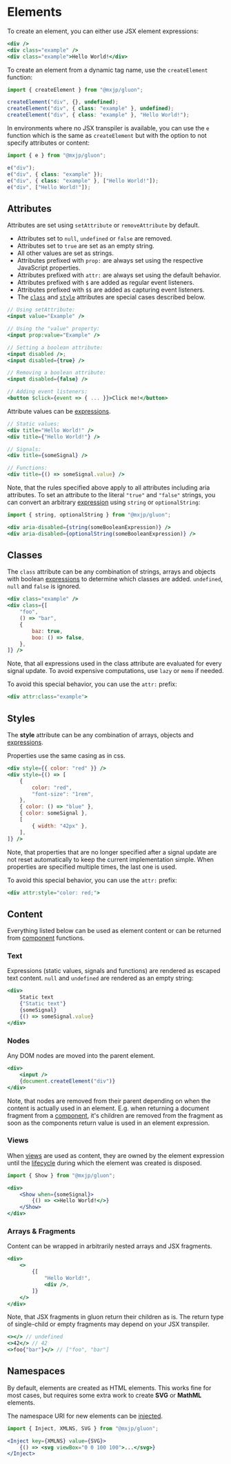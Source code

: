 # Elements
To create an element, you can either use JSX element expressions:
```jsx
<div />
<div class="example" />
<div class="example">Hello World!</div>
```

To create an element from a dynamic tag name, use the `createElement` function:
```jsx
import { createElement } from "@mxjp/gluon";

createElement("div", {}, undefined);
createElement("div", { class: "example" }, undefined);
createElement("div", { class: "example" }, "Hello World!");
```

In environments where no JSX transpiler is available, you can use the `e` function which is the same as `createElement` but with the option to not specify attributes or content:
```jsx
import { e } from "@mxjp/gluon";

e("div");
e("div", { class: "example" });
e("div", { class: "example" }, ["Hello World!"]);
e("div", ["Hello World!"]);
```

## Attributes
Attributes are set using `setAttribute` or `removeAttribute` by default.

+ Attributes set to `null`, `undefined` or `false` are removed.
+ Attributes set to `true` are set as an empty string.
+ All other values are set as strings.
+ Attributes prefixed with `prop:` are always set using the respective JavaScript properties.
+ Attributes prefixed with `attr:` are always set using the default behavior.
+ Attributes prefixed with `$` are added as regular event listeners.
+ Attributes prefixed with `$$` are added as capturing event listeners.
+ The [`class`](#classes) and [`style`](#styles) attributes are special cases described below.

```jsx
// Using setAttribute:
<input value="Example" />

// Using the "value" property:
<input prop:value="Example" />

// Setting a boolean attribute:
<input disabled />;
<input disabled={true} />

// Removing a boolean attribute:
<input disabled={false} />

// Adding event listeners:
<button $click={event => { ... }}>Click me!</button>
```

Attribute values can be [expressions](signals.md#expressions).
```jsx
// Static values:
<div title="Hello World!" />
<div title={"Hello World!"} />

// Signals:
<div title={someSignal} />

// Functions:
<div title={() => someSignal.value} />
```

Note, that the rules specified above apply to all attributes including aria attributes. To set an attribute to the literal `"true"` and `"false"` strings, you can convert an arbitrary [expression](signals.md#expressions) using `string` or `optionalString`:
```jsx
import { string, optionalString } from "@mxjp/gluon";

<div aria-disabled={string(someBooleanExpression)} />
<div aria-disabled={optionalString(someBooleanExpression)} />
```

## Classes
The `class` attribute can be any combination of strings, arrays and objects with boolean [expressions](signals.md#expressions) to determine which classes are added. `undefined`, `null` and `false` is ignored.
```jsx
<div class="example" />
<div class={[
	"foo",
	() => "bar",
	{
		baz: true,
		boo: () => false,
	},
]} />
```

Note, that all expressions used in the class attribute are evaluated for every signal update. To avoid expensive computations, use `lazy` or `memo` if needed.

To avoid this special behavior, you can use the `attr:` prefix:
```jsx
<div attr:class="example">
```

## Styles
The **style** attribute can be any combination of arrays, objects and [expressions](signals.md#expressions).

Properties use the same casing as in css.
```jsx
<div style={{ color: "red" }} />
<div style={() => [
	{
		color: "red",
		"font-size": "1rem",
	},
	{ color: () => "blue" },
	{ color: someSignal },
	[
		{ width: "42px" },
	],
]} />
```

Note, that properties that are no longer specified after a signal update are not reset automatically to keep the current implementation simple. When properties are specified multiple times, the last one is used.

To avoid this special behavior, you can use the `attr:` prefix:
```jsx
<div attr:style="color: red;">
```

## Content
Everything listed below can be used as element content or can be returned from [component](components.md) functions.

### Text
Expressions (static values, signals and functions) are rendered as escaped text content. `null` and `undefined` are rendered as an empty string:
```jsx
<div>
	Static text
	{"Static text"}
	{someSignal}
	{() => someSignal.value}
</div>
```

### Nodes
Any DOM nodes are moved into the parent element.
```jsx
<div>
	<input />
	{document.createElement("div")}
</div>
```

Note, that nodes are removed from their parent depending on when the content is actually used in an element. E.g. when returning a document fragment from a [component](components.md), it's children are removed from the fragment as soon as the components return value is used in an element expression.

### Views
When [views](views/index.md) are used as content, they are owned by the element expression until the [lifecycle](lifecycle.md) during which the element was created is disposed.
```jsx
import { Show } from "@mxjp/gluon";

<div>
	<Show when={someSignal}>
		{() => <>Hello World!</>}
	</Show>
</div>
```

### Arrays & Fragments
Content can be wrapped in arbitrarily nested arrays and JSX fragments.
```jsx
<div>
	<>
		{[
			"Hello World!",
			<div />,
		]}
	</>
</div>
```
Note, that JSX fragments in gluon return their children as is. The return type of single-child or empty fragments may depend on your JSX transpiler.
```jsx
<></> // undefined
<>42</> // 42
<>foo{"bar"}</> // ["foo", "bar"]
```

## Namespaces
By default, elements are created as HTML elements. This works fine for most cases, but requires some extra work to create **SVG** or **MathML** elements.

The namespace URI for new elements can be [injected](context.md).
```jsx
import { Inject, XMLNS, SVG } from "@mxjp/gluon";

<Inject key={XMLNS} value={SVG}>
	{() => <svg viewBox="0 0 100 100">...</svg>}
</Inject>
```
